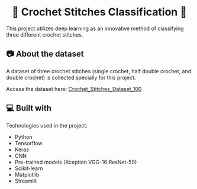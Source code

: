 <h1 align="center" id="title">🧶 Crochet Stitches Classification 🧶</h1>

<p id="description">This project utilizes deep learning as an innovative method of classifying three different crochet stitches.</p>

<h2>📷 About the dataset</h2>
<p>A dataset of three crochet stitches (single crochet, half double crochet, and double crochet) is collected specially for this project.</p>

<p>Access the dataset here: <a href="https://drive.google.com/drive/folders/1Rg0g0QQbyYYowo4eC9Sg3YEK6KD-D8ZB?usp=drive_link" target="_blank">Crochet_Stitches_Dataset_100</a></p>
  
<h2>💻 Built with</h2>

Technologies used in the project:

*   Python
*   Tensorflow
*   Keras
*   CNN
*   Pre-trained models (Xception VGG-16 ResNet-50)
*   Scikit-learn
*   Matplotlib
*   Streamlit
